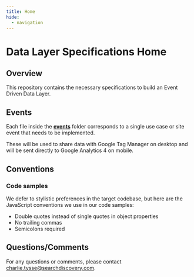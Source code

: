 ```yaml
---
title: Home
hide:
  - navigation
---
```


# Data Layer Specifications Home

## Overview
This repository contains the necessary specifications to build an Event Driven Data Layer.

## Events
Each file inside the **[events](events/ecommerce/add_payment_info.md)** folder corresponds to a single use case or site event that needs to be implemented.

These will be used to share data with Google Tag Manager on desktop and will be sent directly to Google Analytics 4 on mobile.

## Conventions

### Code samples
We defer to stylistic preferences in the target codebase, but here are the JavaScript conventions we use in our code samples:

- Double quotes instead of single quotes in object properties
- No trailing commas
- Semicolons required

## Questions/Comments
For any questions or comments, please contact charlie.tysse@searchdiscovery.com.
